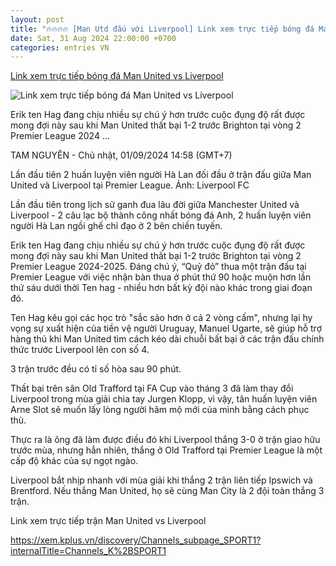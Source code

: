 ```yaml
---
layout: post
title: "🔥🔥🔥🔥 [Man Utd đấu với Liverpool] Link xem trực tiếp bóng đá Man United vs Liverpool"
date: Sat, 31 Aug 2024 22:00:00 +0700
categories: entries VN
---
```

[Link xem trực tiếp bóng đá Man United vs Liverpool](https://laodong.vn/bong-da-quoc-te/link-xem-truc-tiep-bong-da-man-united-vs-liverpool-1387874.ldo)

![Link xem trực tiếp bóng đá Man United vs Liverpool](https://media-cdn-v2.laodong.vn/storage/newsportal/2024/9/1/1387874/Arne-Slot-Ten-Hag-Li.jpg?w=800&h=420&crop=auto&scale=both)

Erik ten Hag đang chịu nhiều sự chú ý hơn trước cuộc đụng độ rất được mong đợi này sau khi Man United thất bại 1-2 trước Brighton tại vòng 2 Premier League 2024 ...

TAM NGUYÊN - Chủ nhật, 01/09/2024 14:58 (GMT+7)

Lần đầu tiên 2 huấn luyện viên người Hà Lan đối đầu ở trận đấu giữa Man United và Liverpool tại Premier League. Ảnh: Liverpool FC

Lần đầu tiên trong lịch sử ganh đua lâu đời giữa Manchester United và Liverpool - 2 câu lạc bộ thành công nhất bóng đá Anh, 2 huấn luyện viên người Hà Lan ngồi ghế chỉ đạo ở 2 bên chiến tuyến.

Erik ten Hag đang chịu nhiều sự chú ý hơn trước cuộc đụng độ rất được mong đợi này sau khi Man United thất bại 1-2 trước Brighton tại vòng 2 Premier League 2024-2025. Đáng chú ý, “Quỷ đỏ” thua một trận đấu tại Premier League với việc nhận bàn thua ở phút thứ 90 hoặc muộn hơn lần thứ sáu dưới thời Ten hag - nhiều hơn bất kỳ đội nào khác trong giai đoạn đó.

Ten Hag kêu gọi các học trò "sắc sảo hơn ở cả 2 vòng cấm", nhưng lại hy vọng sự xuất hiện của tiền vệ người Uruguay, Manuel Ugarte, sẽ giúp hỗ trợ hàng thủ khi Man United tìm cách kéo dài chuỗi bất bại ở các trận đấu chính thức trước Liverpool lên con số 4.

3 trận trước đều có tỉ số hòa sau 90 phút.

Thất bại trên sân Old Trafford tại FA Cup vào tháng 3 đã làm thay đổi Liverpool trong mùa giải chia tay Jurgen Klopp, vì vậy, tân huấn luyện viên Arne Slot sẽ muốn lấy lòng người hâm mộ mới của mình bằng cách phục thù.

Thực ra là ông đã làm được điều đó khi Liverpool thắng 3-0 ở trận giao hữu trước mùa, nhưng hẳn nhiên, thắng ở Old Trafford tại Premier League là một cấp độ khác của sự ngọt ngào.

Liverpool bắt nhịp nhanh với mùa giải khi thắng 2 trận liên tiếp Ipswich và Brentford. Nếu thắng Man United, họ sẽ cùng Man City là 2 đội toàn thắng 3 trận.

Link xem trực tiếp trận Man United vs Liverpool

https://xem.kplus.vn/discovery/Channels_subpage_SPORT1?internalTitle=Channels_K%2BSPORT1

